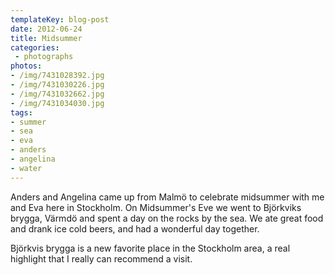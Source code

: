 ```yaml
---
templateKey: blog-post
date: 2012-06-24
title: Midsummer
categories:
 - photographs
photos:
- /img/7431028392.jpg
- /img/7431030226.jpg
- /img/7431032662.jpg
- /img/7431034030.jpg
tags:
- summer
- sea
- eva
- anders
- angelina
- water
---
```


Anders and Angelina came up from Malmö to celebrate midsummer with me and Eva here in Stockholm. On Midsummer's Eve we went to Björkviks brygga, Värmdö and spent a day on the rocks by the sea. We ate great food and drank ice cold beers, and had a wonderful day together.

Björkvis brygga is a new favorite place in the Stockholm area, a real highlight that I really can recommend a visit.
